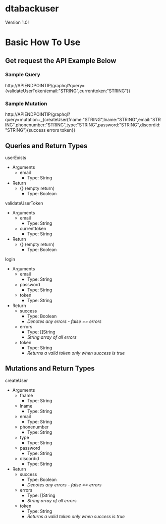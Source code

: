 # dtabackuser

Version 1.0!

# Basic How To Use 
## Get request the API Example Below

### Sample Query
http://APIENDPOINTIP/graphql?query={validateUserToken(email:"STRING",currenttoken:"STRING")}

### Sample Mutation 
http://APIENDPOINTIP/graphql?query=mutation+_{createUser(fname:"STRING",lname:"STRING",email:"STRING",phonenumber:"STRING",type:"STRING",password:"STRING",discordid:"STRING"){success errors token}}

## Queries and Return Types

userExists 
 - Arguments 
   - email
     - Type: String
 - Return
   - {} (empty return)
     - Type: Boolean

validateUserToken
 - Arguments
   - email
     - Type: String
   - currenttoken
     - Type: String
 - Return
   - {} (empty return)
     - Type: Boolean
  
login
 - Arguments
   - email
     - Type: String
   - password
     - Type: String
   - token
     - Type: String
 - Return
   - success
     - Type: Boolean
     - *Denotes any errors - false == errors*
   - errors
     - Type: []String
     - *String array of all errors*
   - token
     - Type: String
     - *Returns a valid token only when success is true*

## Mutations and Return Types

createUser
 - Arguments
   - fname
     - Type: String
   - lname
     - Type: String
   - email
     - Type: String
   - phonenumber
     - Type: String
   - type
     - Type: String 
   - password
     - Type: String
   - discordid
     - Type: String
 - Return
   - success
     - Type: Boolean
     - *Denotes any errors - false == errors*
   - errors
     - Type: []String
     - *String array of all errors*
   - token
     - Type: String
     - *Returns a valid token only when success is true*



